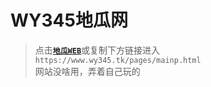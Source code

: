 # WY345地瓜网
> 点击[**``地瓜WEB``**](pages/mainp.html)或复制下方链接进入  
> ``https://www.wy345.tk/pages/mainp.html``  
> 网站没啥用，弄着自己玩的
